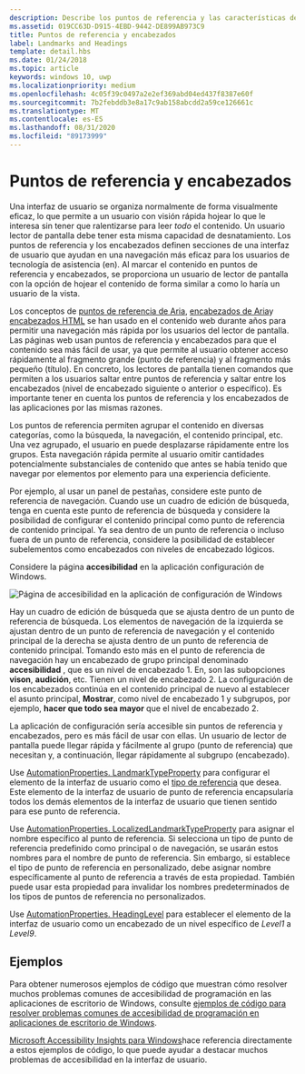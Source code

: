 ```yaml
---
description: Describe los puntos de referencia y las características de los encabezados de accesibilidad.
ms.assetid: 019CC63D-D915-4EBD-9442-DE899AB973C9
title: Puntos de referencia y encabezados
label: Landmarks and Headings
template: detail.hbs
ms.date: 01/24/2018
ms.topic: article
keywords: windows 10, uwp
ms.localizationpriority: medium
ms.openlocfilehash: 4c05f39c0497a2e2ef369abd04ed437f8387e60f
ms.sourcegitcommit: 7b2febddb3e8a17c9ab158abcdd2a59ce126661c
ms.translationtype: MT
ms.contentlocale: es-ES
ms.lasthandoff: 08/31/2020
ms.locfileid: "89173999"
---
```

# <a name="landmarks-and-headings"></a>Puntos de referencia y encabezados

Una interfaz de usuario se organiza normalmente de forma visualmente eficaz, lo que permite a un usuario con visión rápida hojear lo que le interesa sin tener que ralentizarse para leer *todo* el contenido. Un usuario lector de pantalla debe tener esta misma capacidad de desnatamiento. Los puntos de referencia y los encabezados definen secciones de una interfaz de usuario que ayudan en una navegación más eficaz para los usuarios de tecnología de asistencia (en). Al marcar el contenido en puntos de referencia y encabezados, se proporciona un usuario de lector de pantalla con la opción de hojear el contenido de forma similar a como lo haría un usuario de la vista.

Los conceptos de [puntos de referencia de Aria](https://www.w3.org/WAI/GL/wiki/Using_ARIA_landmarks_to_identify_regions_of_a_page), [encabezados de Aria](https://www.w3.org/TR/WCAG20-TECHS/ARIA12.html)y [encabezados HTML](https://www.w3.org/TR/2016/NOTE-WCAG20-TECHS-20161007/H42.html) se han usado en el contenido web durante años para permitir una navegación más rápida por los usuarios del lector de pantalla. Las páginas web usan puntos de referencia y encabezados para que el contenido sea más fácil de usar, ya que permite al usuario obtener acceso rápidamente al fragmento grande (punto de referencia) y al fragmento más pequeño (título). En concreto, los lectores de pantalla tienen comandos que permiten a los usuarios saltar entre puntos de referencia y saltar entre los encabezados (nivel de encabezado siguiente o anterior o específico). Es importante tener en cuenta los puntos de referencia y los encabezados de las aplicaciones por las mismas razones.

Los puntos de referencia permiten agrupar el contenido en diversas categorías, como la búsqueda, la navegación, el contenido principal, etc. Una vez agrupado, el usuario en puede desplazarse rápidamente entre los grupos. Esta navegación rápida permite al usuario omitir cantidades potencialmente substanciales de contenido que antes se había tenido que navegar por elementos por elemento para una experiencia deficiente.

Por ejemplo, al usar un panel de pestañas, considere este punto de referencia de navegación. Cuando use un cuadro de edición de búsqueda, tenga en cuenta este punto de referencia de búsqueda y considere la posibilidad de configurar el contenido principal como punto de referencia de contenido principal. Ya sea dentro de un punto de referencia o incluso fuera de un punto de referencia, considere la posibilidad de establecer subelementos como encabezados con niveles de encabezado lógicos.

Considere la página **accesibilidad** en la aplicación configuración de Windows.

![Página de accesibilidad en la aplicación de configuración de Windows](images/EaseOfAccessSettings.png)  

Hay un cuadro de edición de búsqueda que se ajusta dentro de un punto de referencia de búsqueda. Los elementos de navegación de la izquierda se ajustan dentro de un punto de referencia de navegación y el contenido principal de la derecha se ajusta dentro de un punto de referencia de contenido principal. Tomando esto más en el punto de referencia de navegación hay un encabezado de grupo principal denominado **accesibilidad** , que es un nivel de encabezado 1. En, son las subopciones **vison**, **audición**, etc. Tienen un nivel de encabezado 2. La configuración de los encabezados continúa en el contenido principal de nuevo al establecer el asunto principal, **Mostrar**, como nivel de encabezado 1 y subgrupos, por ejemplo, **hacer que todo sea mayor** que el nivel de encabezado 2.

La aplicación de configuración sería accesible sin puntos de referencia y encabezados, pero es más fácil de usar con ellas. Un usuario de lector de pantalla puede llegar rápida y fácilmente al grupo (punto de referencia) que necesitan y, a continuación, llegar rápidamente al subgrupo (encabezado).

Use [AutomationProperties. LandmarkTypeProperty](/uwp/api/windows.ui.xaml.automation.automationproperties.LandmarkTypeProperty) para configurar el elemento de la interfaz de usuario como el [tipo de referencia](/windows/desktop/WinAuto/landmark-type-identifiers) que desea. Este elemento de la interfaz de usuario de punto de referencia encapsularía todos los demás elementos de la interfaz de usuario que tienen sentido para ese punto de referencia.

Use [AutomationProperties. LocalizedLandmarkTypeProperty](/uwp/api/windows.ui.xaml.automation.automationproperties.LocalizedLandmarkTypeProperty) para asignar el nombre específico al punto de referencia. Si selecciona un tipo de punto de referencia predefinido como principal o de navegación, se usarán estos nombres para el nombre de punto de referencia. Sin embargo, si establece el tipo de punto de referencia en personalizado, debe asignar nombre específicamente al punto de referencia a través de esta propiedad. También puede usar esta propiedad para invalidar los nombres predeterminados de los tipos de puntos de referencia no personalizados.

Use [AutomationProperties. HeadingLevel](/uwp/api/windows.ui.xaml.automation.automationproperties.headinglevelproperty) para establecer el elemento de la interfaz de usuario como un encabezado de un nivel específico de *Level1* a *Level9*.

## <a name="examples"></a>Ejemplos

Para obtener numerosos ejemplos de código que muestran cómo resolver muchos problemas comunes de accesibilidad de programación en las aplicaciones de escritorio de Windows, consulte [ejemplos de código para resolver problemas comunes de accesibilidad de programación en aplicaciones de escritorio de Windows](/accessibility-tools-docs/).

[Microsoft Accessibility Insights para Windows](https://github.com/microsoft/accessibility-insights-windows)hace referencia directamente a estos ejemplos de código, lo que puede ayudar a destacar muchos problemas de accesibilidad en la interfaz de usuario.
